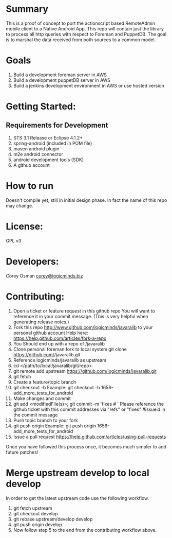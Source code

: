 
Summary  
========
This is a proof of concept to port the actionscript based RemoteAdmin mobile client to a Native Android App.
This repo will contain just the library to process all http queries with respect to Foreman and PuppetDB.
The goal is to marshal the data received from both sources to a common model.

Goals
=============
1. Build a development foreman server in AWS
2. Build a development puppetDB server in AWS
3. Build a jenkins development environment in AWS or use hosted version


Getting Started:
================
Requirements for Development
-----------------------------
1. STS 3.1 Release or Eclipse 4.1.2+
2. spring-android (included in POM file)
3. maven android plugin
4. m2e android connector
5. android development tools (SDK)
6. A github account

How to run
==================
Doesn't compile yet, still in initial design phase. In fact the name of this repo may change. 

License:
=========
GPL v3

Developers:
============
Corey Osman <corey@logicminds.biz>


Contributing:
=================
1. Open a ticket or feature request in this github repo
    You will want to reference it in your commit message. (This is very helpful when generating release notes.)
2. Fork this repo http://www.github.com/logicminds/javaralib to your personal github account
    Help here: https://help.github.com/articles/fork-a-repo
3. You Should end up with a repo of <username>/javaralib
4. Clone personal foreman fork to local system
    git clone https://github.com/<username>/javaralib.git
5. Reference logicminds/javaralib as upstream
6. cd </path/to/local/javaralib/git/repo>
7. git remote add upstream https://github.com/logicminds/javaralib.git
8. git fetch
9. Create a feature/topic branch
10. git checkout -b <branchName>
    Example: git checkout -b 1656-add_more_tests_for_android
11. Make changes and commit
12. git add <modifiedFile(s)>; git commit -m 'fixes #<bug> <message>'
    Please reference the github ticket with this commit addresses via "refs" or "fixes" #issueid in the commit message
13. Push topic branch to your fork
14. git push origin <branchName>
    Example: git push origin 1656-add_more_tests_for_android
15. Issue a pull request
    https://help.github.com/articles/using-pull-requests

Once you have followed this process once, it becomes much simpler to add future patches!

Merge upstream develop to local develop
========================================
In order to get the latest upstream code use the following workflow.
1. git fetch upstream
2. git checkout develop
3. git rebase upstream/develop develop
4. git push origin develop
5. Now follow step 5 to the end from the contributing workflow above.

